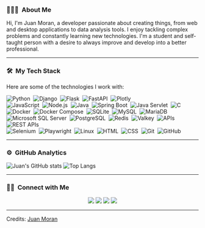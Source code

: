 ### 👨🏻‍💻 &nbsp;About Me

 Hi, I'm Juan Moran, a developer passionate about creating things, from web and desktop applications to data analysis tools. I enjoy tackling complex problems and constantly learning new technologies. I'm a student and self-taught person with a desire to always improve and develop into a better professional.


-----
### 🛠 &nbsp;My Tech Stack

Here are some of the technologies I work with:

![Python](https://img.shields.io/badge/-Python-05122A?style=for-the-badge&logo=python)&nbsp;
![Django](https://img.shields.io/badge/-Django-05122A?style=for-the-badge&logo=django&logoColor=092E20)&nbsp;
![Flask](https://img.shields.io/badge/-Flask-05122A?style=for-the-badge&logo=flask)&nbsp;
![FastAPI](https://img.shields.io/badge/-FastAPI-05122A?style=for-the-badge&logo=fastapi&logoColor=009688)&nbsp;
![Plotly](https://img.shields.io/badge/-Plotly-05122A?style=for-the-badge&logo=plotly&logoColor=238CFF)\
![JavaScript](https://img.shields.io/badge/-JavaScript-05122A?style=for-the-badge&logo=javascript)&nbsp;
![Node.js](https://img.shields.io/badge/-Node.js-05122A?style=for-the-badge&logo=node.js)&nbsp;
![Java](https://img.shields.io/badge/-Java-05122A?style=for-the-badge&logo=Java&logoColor=FFA518)&nbsp;
![Spring Boot](https://img.shields.io/badge/-Spring%20Boot-05122A?style=for-the-badge&logo=spring-boot&logoColor=6DB33F)&nbsp;
![Java Servlet](https://img.shields.io/badge/-Java%20Servlet-05122A?style=for-the-badge&logo=apache-tomcat&logoColor=F8DC75)&nbsp;
![C](https://img.shields.io/badge/-C-05122A?style=for-the-badge&logo=C&logoColor=A8B9CC)&nbsp;
![Docker](https://img.shields.io/badge/-Docker-05122A?style=for-the-badge&logo=docker)&nbsp;
![Docker Compose](https://img.shields.io/badge/-Docker%20Compose-05122A?style=for-the-badge&logo=docker&logoColor=2496ED)&nbsp;
![SQLite](https://img.shields.io/badge/-SQLite-05122A?style=for-the-badge&logo=sqlite&logoColor=003B57)&nbsp;
![MySQL](https://img.shields.io/badge/-MySQL-05122A?style=for-the-badge&logo=mysql&logoColor=4479A1)&nbsp;
![MariaDB](https://img.shields.io/badge/-MariaDB-05122A?style=for-the-badge&logo=mariadb&logoColor=003545)&nbsp;
![Microsoft SQL Server](https://img.shields.io/badge/-SQL%20Server-05122A?style=for-the-badge&logo=microsoft-sql-server&logoColor=CC2927)&nbsp;
![PostgreSQL](https://img.shields.io/badge/-PostgreSQL-05122A?style=for-the-badge&logo=postgresql&logoColor=336791)&nbsp;
![Redis](https://img.shields.io/badge/-Redis-05122A?style=for-the-badge&logo=redis&logoColor=DC382D)&nbsp;
![Valkey](https://img.shields.io/badge/-Valkey-05122A?style=for-the-badge&color=FF6900)&nbsp;
![APIs](https://img.shields.io/badge/-APIs-05122A?style=for-the-badge&logo=postman&logoColor=FF6C37)&nbsp;
![REST APIs](https://img.shields.io/badge/-REST%20APIs-05122A?style=for-the-badge&logo=rest&logoColor=000000)\
![Selenium](https://img.shields.io/badge/-Selenium-05122A?style=for-the-badge&logo=selenium)&nbsp;
![Playwright](https://img.shields.io/badge/-Playwright-05122A?style=for-the-badge&logo=playwright)&nbsp;
![Linux](https://img.shields.io/badge/-Linux-05122A?style=for-the-badge&logo=linux&logoColor=FCC624)&nbsp;
![HTML](https://img.shields.io/badge/-HTML-05122A?style=for-the-badge&logo=HTML5)&nbsp;
![CSS](https://img.shields.io/badge/-CSS-05122A?style=for-the-badge&logo=CSS3&logoColor=1572B6)&nbsp;
![Git](https://img.shields.io/badge/-Git-05122A?style=for-the-badge&logo=git)&nbsp;
![GitHub](https://img.shields.io/badge/-GitHub-05122A?style=for-the-badge&logo=github)&nbsp;

-----
### ⚙️ &nbsp;GitHub Analytics

![Juan's GitHub stats](https://github-readme-stats.vercel.app/api?username=JuanMoran12&theme=blue-dark)
![Top Langs](https://github-readme-stats.vercel.app/api/top-langs/?username=JuanMoran12&theme=blue-dark)

-----
### 🤝🏻 &nbsp;Connect with Me

<p align="center">
<a href="mailto:juanpablomoranperez@gmail.com"><img src="https://img.shields.io/badge/-juanpablomoranperez@gmail.com-D14836?style=for-the-badge&logo=Gmail&logoColor=white"/></a>
<a href="https://instagram.com/juanmorandv"><img src="https://img.shields.io/badge/-@juanpablomoranperez__-E4405F?style=for-the-badge&logo=Instagram&logoColor=white"/></a>
<a href="[(https://www.linkedin.com/in/juan-moran-1a3388383/)]"><img src="https://img.shields.io/badge/-LinkedIn-0077B5?style=for-the-badge&logo=linkedin&logoColor=white"/></a>
<a href="https://t.me/juan_Moran12"><img src="https://img.shields.io/badge/-Telegram-2CA5E0?style=for-the-badge&logo=telegram&logoColor=white"/></a>
</p>

-----
Credits: [Juan Moran](https://github.com/JuanMoran12)


